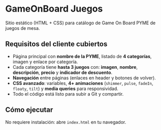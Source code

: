 
# GameOnBoard Juegos

Sitio estático (HTML + CSS) para catálogo de Game On Board PYME de juegos de mesa.

## Requisitos del cliente cubiertos

- Página principal con **nombre de la PYME**, listado de **4 categorías**, imagen y enlace por categoría.
- Cada categoría tiene **hasta 3 juegos** con: **imagen**, **nombre**, **descripción**, **precio** y **indicador de descuento**.
- **Navegación** entre páginas (enlaces en header y botones de volver).
- **CSS avanzado**: variables, **4+ animaciones** (`shimmer`, `pulse`, `fadeIn`, `floaty`, `tilt`) y **media queries** para responsividad.  
- Todo el código está listo para subir a Git y compartir.

## Cómo ejecutar
No requiere instalación: abre `index.html` en tu navegador.

